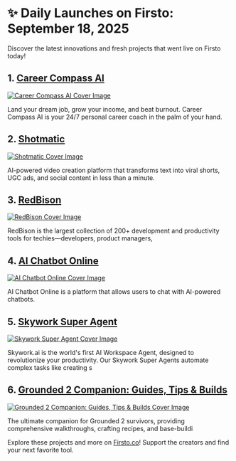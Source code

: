 # ✨ Daily Launches on Firsto: September 18, 2025

Discover the latest innovations and fresh projects that went live on Firsto today!

## 1. [Career Compass AI](https://firsto.co/projects/career-compass-ai)

[![Career Compass AI Cover Image](https://607255gt6f.ufs.sh/f/ViZtN9dvJxPtvLvszciYO9t6oKsqmZw2gkD5EJvPQLMe4GUA)](https://firsto.co/projects/career-compass-ai)

 Land your dream job, grow your income, and beat burnout. Career Compass AI is your 24/7 personal career coach in the palm of your hand.



## 2. [Shotmatic](https://firsto.co/projects/shotmatic)

[![Shotmatic Cover Image](https://607255gt6f.ufs.sh/f/ViZtN9dvJxPtXfGGUV7y4PyKwqr7tZlh29pRjvQuf35BVHMW)](https://firsto.co/projects/shotmatic)

 AI-powered video creation platform that transforms text into viral shorts, UGC ads, and social content in less than a minute. 



## 3. [RedBison](https://firsto.co/projects/redbison)

[![RedBison Cover Image](https://607255gt6f.ufs.sh/f/ViZtN9dvJxPtVVQgpodvJxPtmHw8f3QhALdCIrFu0pG7TNyb)](https://firsto.co/projects/redbison)

 RedBison is the largest collection of 200+ development and productivity tools for techies—developers, product managers, 



## 4. [AI Chatbot Online](https://firsto.co/projects/ai-chatbot-online)

[![AI Chatbot Online Cover Image](https://607255gt6f.ufs.sh/f/ViZtN9dvJxPtpOD7Nlx5OB6A3NoL0wna8bKWcHzfGSIXVE9e)](https://firsto.co/projects/ai-chatbot-online)

 AI Chatbot Online is a platform that allows users to chat with AI-powered chatbots.



## 5. [Skywork Super Agent](https://firsto.co/projects/skywork-super-agent)

[![Skywork Super Agent Cover Image](https://607255gt6f.ufs.sh/f/ViZtN9dvJxPtTRE2k6WbLBFtkMcf2zKu3odW4lxIYQJZ0mn1)](https://firsto.co/projects/skywork-super-agent)

 Skywork.ai is the world's first AI Workspace Agent, designed to revolutionize your productivity. Our Skywork Super Agents automate complex tasks like creating s



## 6. [Grounded 2 Companion: Guides, Tips & Builds](https://firsto.co/projects/grounded-2-companion-guides-tips-builds)

[![Grounded 2 Companion: Guides, Tips & Builds Cover Image](https://607255gt6f.ufs.sh/f/ViZtN9dvJxPtCZiNfcUvlH2JSeqIAuW9jarChQ3NkgDzUsK4)](https://firsto.co/projects/grounded-2-companion-guides-tips-builds)

 The ultimate companion for Grounded 2 survivors, providing comprehensive walkthroughs, crafting recipes, and base-buildi




Explore these projects and more on [Firsto.co](https://firsto.co)! Support the creators and find your next favorite tool.
